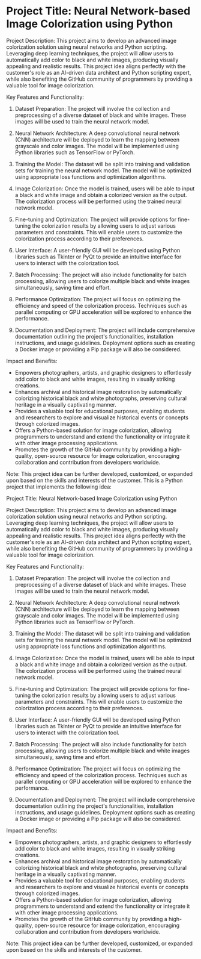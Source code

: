 # Project Title: Neural Network-based Image Colorization using Python

Project Description:
This project aims to develop an advanced image colorization solution using neural networks and Python scripting. Leveraging deep learning techniques, the project will allow users to automatically add color to black and white images, producing visually appealing and realistic results. This project idea aligns perfectly with the customer's role as an AI-driven data architect and Python scripting expert, while also benefiting the GitHub community of programmers by providing a valuable tool for image colorization.

Key Features and Functionality:
1. Dataset Preparation: The project will involve the collection and preprocessing of a diverse dataset of black and white images. These images will be used to train the neural network model.

2. Neural Network Architecture: A deep convolutional neural network (CNN) architecture will be deployed to learn the mapping between grayscale and color images. The model will be implemented using Python libraries such as TensorFlow or PyTorch.

3. Training the Model: The dataset will be split into training and validation sets for training the neural network model. The model will be optimized using appropriate loss functions and optimization algorithms.

4. Image Colorization: Once the model is trained, users will be able to input a black and white image and obtain a colorized version as the output. The colorization process will be performed using the trained neural network model.

5. Fine-tuning and Optimization: The project will provide options for fine-tuning the colorization results by allowing users to adjust various parameters and constraints. This will enable users to customize the colorization process according to their preferences.

6. User Interface: A user-friendly GUI will be developed using Python libraries such as Tkinter or PyQt to provide an intuitive interface for users to interact with the colorization tool.

7. Batch Processing: The project will also include functionality for batch processing, allowing users to colorize multiple black and white images simultaneously, saving time and effort.

8. Performance Optimization: The project will focus on optimizing the efficiency and speed of the colorization process. Techniques such as parallel computing or GPU acceleration will be explored to enhance the performance.

9. Documentation and Deployment: The project will include comprehensive documentation outlining the project's functionalities, installation instructions, and usage guidelines. Deployment options such as creating a Docker image or providing a Pip package will also be considered.

Impact and Benefits:
- Empowers photographers, artists, and graphic designers to effortlessly add color to black and white images, resulting in visually striking creations.
- Enhances archival and historical image restoration by automatically colorizing historical black and white photographs, preserving cultural heritage in a visually captivating manner.
- Provides a valuable tool for educational purposes, enabling students and researchers to explore and visualize historical events or concepts through colorized images.
- Offers a Python-based solution for image colorization, allowing programmers to understand and extend the functionality or integrate it with other image processing applications.
- Promotes the growth of the GitHub community by providing a high-quality, open-source resource for image colorization, encouraging collaboration and contribution from developers worldwide.

Note: This project idea can be further developed, customized, or expanded upon based on the skills and interests of the customer.
This is a Python project that implements the following idea:

Project Title: Neural Network-based Image Colorization using Python

Project Description:
This project aims to develop an advanced image colorization solution using neural networks and Python scripting. Leveraging deep learning techniques, the project will allow users to automatically add color to black and white images, producing visually appealing and realistic results. This project idea aligns perfectly with the customer's role as an AI-driven data architect and Python scripting expert, while also benefiting the GitHub community of programmers by providing a valuable tool for image colorization.

Key Features and Functionality:
1. Dataset Preparation: The project will involve the collection and preprocessing of a diverse dataset of black and white images. These images will be used to train the neural network model.

2. Neural Network Architecture: A deep convolutional neural network (CNN) architecture will be deployed to learn the mapping between grayscale and color images. The model will be implemented using Python libraries such as TensorFlow or PyTorch.

3. Training the Model: The dataset will be split into training and validation sets for training the neural network model. The model will be optimized using appropriate loss functions and optimization algorithms.

4. Image Colorization: Once the model is trained, users will be able to input a black and white image and obtain a colorized version as the output. The colorization process will be performed using the trained neural network model.

5. Fine-tuning and Optimization: The project will provide options for fine-tuning the colorization results by allowing users to adjust various parameters and constraints. This will enable users to customize the colorization process according to their preferences.

6. User Interface: A user-friendly GUI will be developed using Python libraries such as Tkinter or PyQt to provide an intuitive interface for users to interact with the colorization tool.

7. Batch Processing: The project will also include functionality for batch processing, allowing users to colorize multiple black and white images simultaneously, saving time and effort.

8. Performance Optimization: The project will focus on optimizing the efficiency and speed of the colorization process. Techniques such as parallel computing or GPU acceleration will be explored to enhance the performance.

9. Documentation and Deployment: The project will include comprehensive documentation outlining the project's functionalities, installation instructions, and usage guidelines. Deployment options such as creating a Docker image or providing a Pip package will also be considered.

Impact and Benefits:
- Empowers photographers, artists, and graphic designers to effortlessly add color to black and white images, resulting in visually striking creations.
- Enhances archival and historical image restoration by automatically colorizing historical black and white photographs, preserving cultural heritage in a visually captivating manner.
- Provides a valuable tool for educational purposes, enabling students and researchers to explore and visualize historical events or concepts through colorized images.
- Offers a Python-based solution for image colorization, allowing programmers to understand and extend the functionality or integrate it with other image processing applications.
- Promotes the growth of the GitHub community by providing a high-quality, open-source resource for image colorization, encouraging collaboration and contribution from developers worldwide.

Note: This project idea can be further developed, customized, or expanded upon based on the skills and interests of the customer.